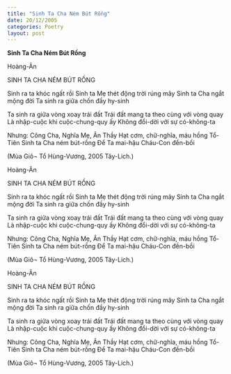 ```yaml
---
title: "Sinh Ta Cha Ném Bút Rồng"
date: 20/12/2005
categories: Poetry
layout: post
---
```


**Sinh Ta Cha Ném Bút Rồng**

Hoàng-Ân

SINH TA CHA NÉM BÚT RỒNG

Sinh ra ta khóc ngất rồi
Sinh ta Mẹ thét động trời rúng mây
Sinh ta Cha ngắt mộng đời
Ta sinh ra giữa chốn đầy hy-sinh

Ta sinh ra giữa vòng xoay trái đất
Trái đất mang ta theo cùng với vòng quay
Là nhập-cuộc khi cuộc-chung-quy ấy
Không đổi-dời với sự có-không-ta

Nhưng: Công Cha, Nghĩa Mẹ, Ân Thầy
Hạt cơm, chữ-nghĩa, máu hồng Tổ-Tiên
Sinh ta Cha ném bút-rồng
Để Ta mai-hậu Cháu-Con đền-bồi

(Mùa Giô¬ Tổ Hùng-Vương, 2005 Tây-Lich.)

Hoàng-Ân

SINH TA CHA NÉM BÚT RỒNG

Sinh ra ta khóc ngất rồi
Sinh ta Mẹ thét động trời rúng mây
Sinh ta Cha ngắt mộng đời
Ta sinh ra giữa chốn đầy hy-sinh

Ta sinh ra giữa vòng xoay trái đất
Trái đất mang ta theo cùng với vòng quay
Là nhập-cuộc khi cuộc-chung-quy ấy
Không đổi-dời với sự có-không-ta

Nhưng: Công Cha, Nghĩa Mẹ, Ân Thầy
Hạt cơm, chữ-nghĩa, máu hồng Tổ-Tiên
Sinh ta Cha ném bút-rồng
Để Ta mai-hậu Cháu-Con đền-bồi

(Mùa Giô¬ Tổ Hùng-Vương, 2005 Tây-Lich.)

Hoàng-Ân

SINH TA CHA NÉM BÚT RỒNG

Sinh ra ta khóc ngất rồi
Sinh ta Mẹ thét động trời rúng mây
Sinh ta Cha ngắt mộng đời
Ta sinh ra giữa chốn đầy hy-sinh

Ta sinh ra giữa vòng xoay trái đất
Trái đất mang ta theo cùng với vòng quay
Là nhập-cuộc khi cuộc-chung-quy ấy
Không đổi-dời với sự có-không-ta

Nhưng: Công Cha, Nghĩa Mẹ, Ân Thầy
Hạt cơm, chữ-nghĩa, máu hồng Tổ-Tiên
Sinh ta Cha ném bút-rồng
Để Ta mai-hậu Cháu-Con đền-bồi

(Mùa Giô¬ Tổ Hùng-Vương, 2005 Tây-Lich.)
